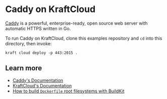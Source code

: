 # Caddy on KraftCloud

[Caddy](https://caddyserver.com/) is a powerful, enterprise-ready, open source web server with automatic HTTPS written in Go.

To run Caddy on KraftCloud, clone this examples repository and `cd` into this directory, then invoke:

```console
kraft cloud deploy -p 443:2015 .
```

## Learn more

- [Caddy's Documentation](https://caddyserver.com/docs/)
- [KraftCloud's Documentation](https://docs.kraft.cloud)
- [How to build `Dockerfile` root filesystems with BuildKit](https://unikraft.org/docs/getting-started/integrations/buildkit)

